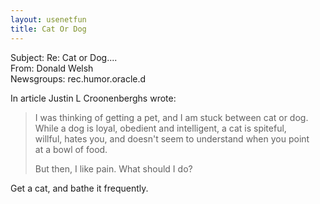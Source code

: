 ```yaml
---   
layout: usenetfun   
title: Cat Or Dog   
---   
```

   
   
 Subject: Re: Cat or Dog....   
From: Donald Welsh   
Newsgroups: rec.humor.oracle.d   
   
In article Justin L Croonenberghs wrote:   
>   
> I was thinking of getting a pet, and I am stuck between cat or dog.   
> While a dog is loyal, obedient and intelligent, a cat is spiteful,   
> willful, hates you, and doesn't seem to understand when you point   
> at a bowl of food.   
>   
> But then, I like pain. What should I do?   
>   
Get a cat, and bathe it frequently.   
   
   
   
